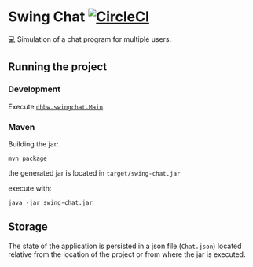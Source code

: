 # Swing Chat [![CircleCI](https://circleci.com/gh/ingokuba/swing-chat.svg?style=svg)](https://circleci.com/gh/ingokuba/swing-chat)
:computer: Simulation of a chat program for multiple users.

## Running the project

### Development

Execute [`dhbw.swingchat.Main`](src/main/java/dhbw/swingchat/Main.java).

### Maven

Building the jar:

```
mvn package
```

the generated jar is located in `target/swing-chat.jar`

execute with:

```
java -jar swing-chat.jar
```

## Storage

The state of the application is persisted in a json file (`Chat.json`) located relative from the location of the project or from where the jar is executed.